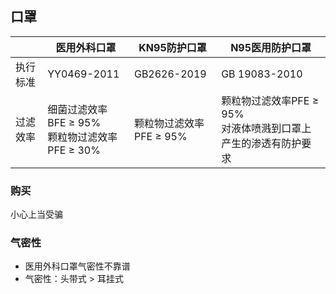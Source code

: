 ## 口罩

| | 医用外科口罩 | KN95防护口罩 | N95医用防护口罩 |
| --- | --- | --- | --- |
| 执行标准 | YY0469-2011 | GB2626-2019 | GB 19083-2010 |
| 过滤效率 | 细菌过滤效率BFE ≥ 95%<br>颗粒物过滤效率PFE ≥ 30% | 颗粒物过滤效率PFE ≥ 95% | 颗粒物过滤效率PFE ≥ 95%<br>对液体喷溅到口罩上产生的渗透有防护要求 |

### 购买

小心上当受骗

### 气密性

- 医用外科口罩气密性不靠谱
- 气密性：头带式 > 耳挂式
